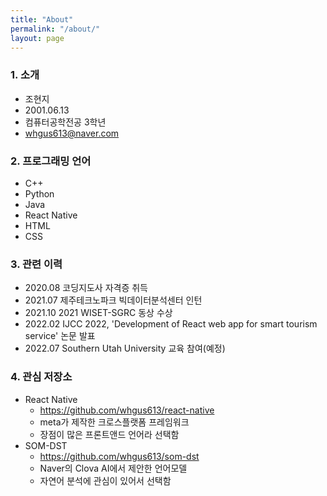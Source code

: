 ```yaml
---
title: "About"
permalink: "/about/"
layout: page
---
```



### 1. 소개
- 조현지
- 2001.06.13
- 컴퓨터공학전공 3학년
- whgus613@naver.com  


### 2. 프로그래밍 언어
- C++
- Python
- Java
- React Native
- HTML
- CSS  



### 3. 관련 이력
- 2020.08 코딩지도사 자격증 취득
- 2021.07 제주테크노파크 빅데이터분석센터 인턴
- 2021.10 2021 WISET-SGRC 동상 수상  
- 2022.02 IJCC 2022, 'Development of React web app for smart tourism service' 논문 발표  
- 2022.07 Southern Utah University 교육 참여(예정)


### 4. 관심 저장소
- React Native
  - https://github.com/whgus613/react-native
  - meta가 제작한 크로스플랫폼 프레임워크
  - 장점이 많은 프론트앤드 언어라 선택함
- SOM-DST
  - https://github.com/whgus613/som-dst
  - Naver의 Clova AI에서 제안한 언어모델
  - 자연어 분석에 관심이 있어서 선택함  
